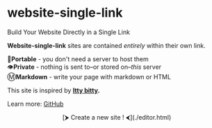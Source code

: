 # website-single-link
Build Your Website Directly in a Single Link

**Website-single-link** sites are contained _entirely_ within their own link.

💼**Portable** - you don't need a server to host them  
👁**Private** - nothing is sent to–or stored on–_this_ server  
Ⓜ️**Markdown** - write your page with markdown or HTML

This site is inspired by **[Itty bitty](https://github.com/alcor/itty-bitty).**

Learn more:  [GitHub](https://github.com/dew-automatisation/website-single-link)

<center>
[⮞ Create a new site ! ⮜](./editor.html)
</center>
